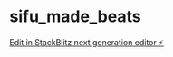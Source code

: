 # sifu_made_beats

[Edit in StackBlitz next generation editor ⚡️](https://stackblitz.com/~/github.com/rlondon3/sifu_made_beats)
